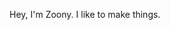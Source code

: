 Hey, I'm Zoony. I like to make things.

<!---
ZoonyS/ZoonyS is a ✨ special ✨ repository because its `README.md` (this file) appears on your GitHub profile.
You can click the Preview link to take a look at your changes.
--->
